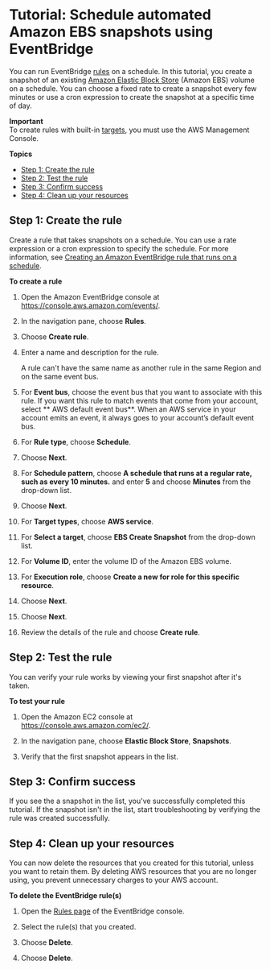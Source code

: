 # Tutorial: Schedule automated Amazon EBS snapshots using EventBridge<a name="eb-scheduled-snapshot"></a>

You can run EventBridge [rules](eb-rules.md) on a schedule\. In this tutorial, you create a snapshot of an existing [Amazon Elastic Block Store](https://docs.aws.amazon.com/AWSEC2/latest/UserGuide/AmazonEBS.html) \(Amazon EBS\) volume on a schedule\. You can choose a fixed rate to create a snapshot every few minutes or use a cron expression to create the snapshot at a specific time of day\.

**Important**  
To create rules with built\-in [targets](eb-targets.md), you must use the AWS Management Console\.

**Topics**
+ [Step 1: Create the rule](#eb-ebs-create-rule)
+ [Step 2: Test the rule](#eb-ebs-test-rule)
+ [Step 3: Confirm success](#success)
+ [Step 4: Clean up your resources](#cleanup)

## Step 1: Create the rule<a name="eb-ebs-create-rule"></a>

Create a rule that takes snapshots on a schedule\. You can use a rate expression or a cron expression to specify the schedule\. For more information, see [Creating an Amazon EventBridge rule that runs on a schedule](eb-create-rule-schedule.md)\.

**To create a rule**

1. Open the Amazon EventBridge console at [https://console\.aws\.amazon\.com/events/](https://console.aws.amazon.com/events/)\.

1. In the navigation pane, choose **Rules**\.

1. Choose **Create rule**\.

1. Enter a name and description for the rule\.

   A rule can't have the same name as another rule in the same Region and on the same event bus\.

1. For **Event bus**, choose the event bus that you want to associate with this rule\. If you want this rule to match events that come from your account, select ** AWS default event bus**\. When an AWS service in your account emits an event, it always goes to your account’s default event bus\.

1. For **Rule type**, choose **Schedule**\.

1. Choose **Next**\.

1. For **Schedule pattern**, choose **A schedule that runs at a regular rate, such as every 10 minutes\.** and enter **5** and choose **Minutes** from the drop\-down list\.

1. Choose **Next**\.

1. For **Target types**, choose **AWS service**\.

1. For **Select a target**, choose **EBS Create Snapshot** from the drop\-down list\.

1. For **Volume ID**, enter the volume ID of the Amazon EBS volume\.

1. For **Execution role**, choose **Create a new for role for this specific resource**\.

1. Choose **Next**\.

1. Choose **Next**\.

1. Review the details of the rule and choose **Create rule**\.

## Step 2: Test the rule<a name="eb-ebs-test-rule"></a>

You can verify your rule works by viewing your first snapshot after it's taken\.

**To test your rule**

1. Open the Amazon EC2 console at [https://console\.aws\.amazon\.com/ec2/](https://console.aws.amazon.com/ec2/)\.

1. In the navigation pane, choose **Elastic Block Store**, **Snapshots**\.

1. Verify that the first snapshot appears in the list\.

## Step 3: Confirm success<a name="success"></a>

If you see the a snapshot in the list, you've successfully completed this tutorial\. If the snapshot isn't in the list, start troubleshooting by verifying the rule was created successfully\.

## Step 4: Clean up your resources<a name="cleanup"></a>

You can now delete the resources that you created for this tutorial, unless you want to retain them\. By deleting AWS resources that you are no longer using, you prevent unnecessary charges to your AWS account\.

**To delete the EventBridge rule\(s\)**

1. Open the [Rules page](https://console.aws.amazon.com/events/home#/rules) of the EventBridge console\.

1. Select the rule\(s\) that you created\.

1. Choose **Delete**\.

1. Choose **Delete**\.